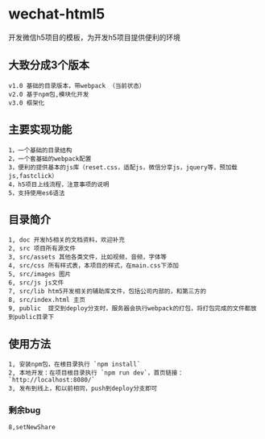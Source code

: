 # wechat-html5
开发微信h5项目的模板，为开发h5项目提供便利的环境

## 大致分成3个版本
    v1.0 基础的目录版本，带webpack （当前状态）
    v2.0 基于npm包,模块化开发
    v3.0 框架化

## 主要实现功能

    1，一个基础的目录结构
    2，一个套基础的webpack配置
    3，便利的提供基本的js库（reset.css，适配js，微信分享js，jquery等，预加载js,fastclick）
    4，h5项目上线流程，注意事项的说明
    5，支持使用es6语法

## 目录简介

    1, doc 开发h5相关的文档资料，欢迎补充
    2, src 项目所有源文件
    3, src/assets 其他各类文件，比如视频，音频，字体等
    4, src/css 所有样式表，本项目的样式，在main.css下添加
    5, src/images 图片
    6, src/js js文件
    7, src/lib htm5开发相关的辅助库文件，包括公司内部的，和第三方的
    8, src/index.html 主页
    9, public  提交到deploy分支时，服务器会执行webpack的打包，将打包完成的文件都放到public目录下

## 使用方法

    1, 安装npm包，在根目录执行 `npm install`
    2, 本地开发：在项目根目录执行 `npm run dev`，首页链接：`http://localhost:8080/`
    3, 发布到线上，和以前相同，push到deploy分支即可

### 剩余bug

    8,setNewShare

